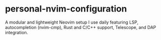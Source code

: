 # personal-nvim-configuration
A modular and lightweight Neovim setup I use daily featuring LSP, autocompletion (nvim-cmp), Rust and C/C++ support, Telescope, and DAP integration.
